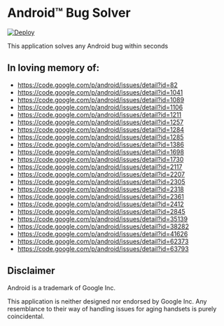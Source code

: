 # Android&trade; Bug Solver

[![Deploy](https://www.herokucdn.com/deploy/button.svg)](https://heroku.com/deploy)

This application solves any Android bug within seconds


## In loving memory of:

* https://code.google.com/p/android/issues/detail?id=82
* https://code.google.com/p/android/issues/detail?id=1041
* https://code.google.com/p/android/issues/detail?id=1089
* https://code.google.com/p/android/issues/detail?id=1106
* https://code.google.com/p/android/issues/detail?id=1211
* https://code.google.com/p/android/issues/detail?id=1257
* https://code.google.com/p/android/issues/detail?id=1284
* https://code.google.com/p/android/issues/detail?id=1285
* https://code.google.com/p/android/issues/detail?id=1386
* https://code.google.com/p/android/issues/detail?id=1698
* https://code.google.com/p/android/issues/detail?id=1730
* https://code.google.com/p/android/issues/detail?id=2117
* https://code.google.com/p/android/issues/detail?id=2207
* https://code.google.com/p/android/issues/detail?id=2305
* https://code.google.com/p/android/issues/detail?id=2318
* https://code.google.com/p/android/issues/detail?id=2361
* https://code.google.com/p/android/issues/detail?id=2412
* https://code.google.com/p/android/issues/detail?id=2845
* https://code.google.com/p/android/issues/detail?id=35139
* https://code.google.com/p/android/issues/detail?id=38282
* https://code.google.com/p/android/issues/detail?id=41626
* https://code.google.com/p/android/issues/detail?id=62373
* https://code.google.com/p/android/issues/detail?id=63793


## Disclaimer

Android is a trademark of Google Inc.

This application is neither designed nor endorsed by Google Inc. Any
resemblance to their way of handling issues for aging handsets is purely
coincidental.
